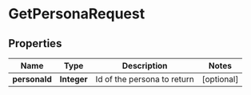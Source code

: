 

# GetPersonaRequest


## Properties

| Name | Type | Description | Notes |
|------------ | ------------- | ------------- | -------------|
|**personaId** | **Integer** | Id of the persona to return |  [optional] |



